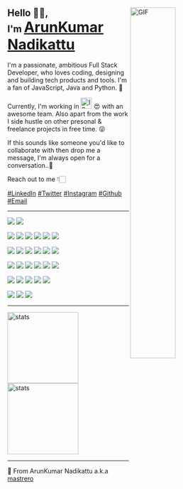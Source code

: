 <section id="introduction">
  <img align="right" alt="GIF" width="45%" src="https://github.com/mastrero/assets/raw/main/mastrero/Myself.gif" />
  <h1>Hello 👋🏻,<br>I'm 
  <a style="font-size: 2rem;" href="https://mastero.vercel.app/">ArunKumar Nadikattu</a>
  </h1>
</section>

<p>I'm a passionate, ambitious Full Stack Developer, who loves coding, designing and building tech products and tools. I'm a fan of JavaScript, Java and Python. 💖</p>
<p>Currently, I'm working in <img src="https://www.freepngimg.com/thumb/logo/69877-logo-graphic-design-ibm-free-hq-image.png" height="25" alt="IBM" /> 😍 with an awesome team. Also apart from the work I side hustle on other presonal & freelance projects in free time. 😜</p>
<p>If this sounds like someone you'd like to collaborate with then drop me a message, I'm always open for a conversation..🥰</p>

Reach out to me 👇🏻

[#LinkedIn](https://www.linkedin.com/in/arunkumar-nadikattu/)
[#Twitter](https://twitter.com/ArrKuuu)
[#Instagram](https://www.instagram.com/_ak_diaries)
[#Github](https://github.com/mastrero)
[#Email](mailto:arunaiekhil@gmail.com)

---

![](https://img.shields.io/badge/PR's-welcome-blue)
![](https://visitor-badge.glitch.me/badge?page_id=mastrero.mastrero)

![](https://img.shields.io/badge/HTML5-E34F26?style=for-the-badge&logo=html5&logoColor=white)
![](https://img.shields.io/badge/CSS3-1572B6?style=for-the-badge&logo=css3&logoColor=white)
![](https://img.shields.io/badge/JavaScript-323330?style=for-the-badge&logo=javascript&logoColor=F7DF1E)
![](https://img.shields.io/badge/TypeScript-007ACC?style=for-the-badge&logo=typescript&logoColor=white)
![](https://img.shields.io/badge/Java-ED8B00?style=for-the-badge&logo=java&logoColor=white)
![](https://img.shields.io/badge/Python-3776AB?style=for-the-badge&logo=python&logoColor=white)

![](https://img.shields.io/badge/React-20232A?style=for-the-badge&logo=react&logoColor=61DAFB)
![](https://img.shields.io/badge/next.js-000000?style=for-the-badge&logo=nextdotjs&logoColor=white)
![](https://img.shields.io/badge/Chakra--UI-319795?style=for-the-badge&logo=chakra-ui&logoColor=white)
![](https://img.shields.io/badge/Node.js-339933?style=for-the-badge&logo=nodedotjs&logoColor=white)
![](https://img.shields.io/badge/Angular-DD0031?style=for-the-badge&logo=angular&logoColor=white)
![](https://img.shields.io/badge/Bootstrap-563D7C?style=for-the-badge&logo=bootstrap&logoColor=white)

![](https://img.shields.io/badge/Git-F05032?style=for-the-badge&logo=git&logoColor=white)
![](https://img.shields.io/badge/GitHub-100000?style=for-the-badge&logo=github&logoColor=white)
![](https://img.shields.io/badge/VS_Code-0078D4?style=for-the-badge&logo=visual%20studio%20code&logoColor=white)
![](https://img.shields.io/badge/Eclipse-2C2255?style=for-the-badge&logo=eclipse&logoColor=whit)
![](https://img.shields.io/badge/Notion-ffffff?style=for-the-badge&logo=notion&logoColor=black)
![](https://img.shields.io/badge/Figma-F24E1E?style=for-the-badge&logo=figma&logoColor=white)

![](https://img.shields.io/badge/MongoDB-4EA94B?style=for-the-badge&logo=mongodb&logoColor=white)
![](https://img.shields.io/badge/MySQL-00000F?style=for-the-badge&logo=mysql&logoColor=white)
![](https://img.shields.io/badge/PostgreSQL-316192?style=for-the-badge&logo=postgresql&logoColor=white)
![](https://img.shields.io/badge/firebase-ffca28?style=for-the-badge&logo=firebase&logoColor=black)
![](https://img.shields.io/badge/Supabase-181818?style=for-the-badge&logo=supabase&logoColor=white)

![](https://img.shields.io/badge/Medium-12100E?style=for-the-badge&logo=medium&logoColor=white)
![](https://img.shields.io/badge/dev.to-0A0A0A?style=for-the-badge&logo=devdotto&logoColor=white)
![](https://img.shields.io/badge/Hashnode-2962FF?style=for-the-badge&logo=hashnode&logoColor=white)

---

<div>
  <img height="160" src="https://github-readme-stats.vercel.app/api?username=mastrero&show_icons=true&theme=radical&hide_border=true" alt="stats" >
  <img height="160" src="https://github-readme-streak-stats.herokuapp.com/?user=mastrero&theme=radical&hide_border=true" alt="stats" >
</div>

<!-- <div style="text-align: center;">
  <img height="240" src="https://activity-graph.herokuapp.com/graph?username=mastrero&theme=rogue&hide_border=true" alt="stats" >
</div> -->

---

<p>💖 From ArunKumar Nadikattu a.k.a <a href="https://github.com/mastrero">mastrero</a><p>
